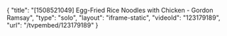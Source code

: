 {
    "title": "[1508521049] Egg-Fried Rice Noodles with Chicken - Gordon Ramsay",
    "type": "solo",
    "layout": "iframe-static",
    "videoId": "123179189",
    "url": "\/tvpembed\/123179189"
}